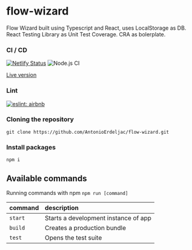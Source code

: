 # flow-wizard

Flow Wizard built using Typescript and React, uses LocalStorage as DB. React Testing Library as Unit Test Coverage. CRA as bolerplate.

### CI / CD

[![Netlify Status](https://api.netlify.com/api/v1/badges/4f615b92-82ed-451d-8939-9f86d3f8c0f5/deploy-status)](https://app.netlify.com/sites/quizzical-cray-6ae2e4/deploys)
![Node.js CI](https://github.com/AntonioErdeljac/js-pokedex/workflows/Node.js%20CI/badge.svg)

[Live version](https://reverent-lewin-6110a6.netlify.app/)

### Lint

[![eslint: airbnb](https://img.shields.io/badge/Eslint-Airbnb-red?logo=airbnb&style=flat)](https://github.com/airbnb/javascript)

### Cloning the repository

```shell
git clone https://github.com/AntonioErdeljac/flow-wizard.git
```

### Install packages

```shell
npm i
```

## Available commands

Running commands with npm `npm run [command]`

| command | description                          |
| :------ | :----------------------------------- |
| `start` | Starts a development instance of app |
| `build` | Creates a production bundle          |
| `test`  | Opens the test suite                 |
